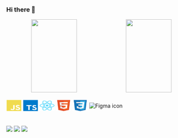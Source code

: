 ### Hi there 👋

<div align="center">
  <img width="49%" height="195px" src="https://github-readme-stats-beryl-pi-91.vercel.app/api?username=giovanatiburtino&show_icons=true&theme=jolly" />
  <img width="49%" height="195px" src="https://github-readme-stats-beryl-pi-91.vercel.app/api/top-langs/?username=giovanatiburtino&layout=compact&theme=jolly" />
</div>

<div style="display: inline_block"><br>
  <img align="center" alt="Javascript icon" height="30" width="40" src="https://raw.githubusercontent.com/devicons/devicon/master/icons/javascript/javascript-plain.svg">
  <img align="center" alt="Typescript icon" height="30" width="40" src="https://raw.githubusercontent.com/devicons/devicon/master/icons/typescript/typescript-plain.svg">
  <img align="center" alt="React icon" height="30" width="40" src="https://raw.githubusercontent.com/devicons/devicon/master/icons/react/react-original.svg">
  <img align="center" alt="HTML icon" height="30" width="40" src="https://raw.githubusercontent.com/devicons/devicon/master/icons/html5/html5-original.svg">
  <img align="center" alt="CSS icon" height="30" width="40" src="https://raw.githubusercontent.com/devicons/devicon/master/icons/css3/css3-original.svg">
  <img align="center" alt="Figma icon" height="30" width="40"  src="https://cdn.jsdelivr.net/gh/devicons/devicon/icons/figma/figma-original.svg" />
</div>

#
  
<div> 
 <a href="" target="_blank"><img src="https://img.shields.io/badge/Discord-7289DA?style=for-the-badge&logo=discord&logoColor=white" target="_blank"></a> 
  <a href = "mailto:giovanaftiburtino@gmail.com"><img src="https://img.shields.io/badge/-Gmail-%23333?style=for-the-badge&logo=gmail&logoColor=white" target="_blank"></a>
  <a href="https://www.linkedin.com/in/giovana-ferreira-tiburtino-475486216/" target="_blank"><img src="https://img.shields.io/badge/-LinkedIn-%230077B5?style=for-the-badge&logo=linkedin&logoColor=white" target="_blank"></a> 
  
</div>
